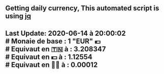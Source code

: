 ## Getting daily currency, This automated script is using [jq](https://stedolan.github.io/jq/)
## Last Update:  2020-06-14 à 20:00:02 </br># Monaie de base : 1 "EUR" 💶 </br> # Equivaut en 🇹🇳 à :  3.208347 </br> # Equivaut en 💵 à : 1.12554</br> # Equivaut en 🐱‍💻 à :  0.00012
